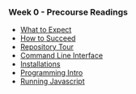 ### Week 0 - Precourse Readings

+ [What to Expect][what-to-expect]
+ [How to Succeed][how-to-succeed]
+ [Repository Tour][repository-tour]
+ [Command Line Interface][cli]
+ [Installations][installations]
+ [Programming Intro][programming-intro]
+ [Running Javascript][running-javascript]


[what-to-expect]: ./what_to_expect.md
[how-to-succeed]: ./how_to_succeed.md
[repository-tour]: ./repository_tour.md
[programming-intro]: ./programming_intro.md
[running-javascript]: ./running_javascript.md
[installations]: ./installations.md
[cli]: ./cli.md

